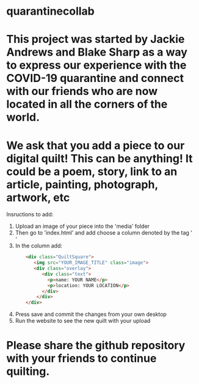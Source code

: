 # quarantinecollab

# This project was started by Jackie Andrews and Blake Sharp as a way to express our experience with the COVID-19 quarantine and connect with our friends who are now located in all the corners of the world.

# We ask that you add a piece to our digital quilt! This can be anything! It could be a poem, story, link to an article, painting, photograph, artwork, etc

Insructions to add:
   
   1. Upload an image of your piece into the 'media' folder
   2. Then go to 'index.html' and add choose a column denoted by the tag '<div  class="column">'
   3. In the column add:
 ```html  
        <div class="QuiltSquare">
           <img src="YOUR_IMAGE_TITLE" class="image">
           <div class="overlay">
              <div class="text">
                <p>name: YOUR NAME</p>
                <p>location: YOUR LOCATION</p>
              </div>
            </div>
        </div> 
```
   4. Press save and commit the changes from your own desktop
   5. Run the website to see the new quilt with your upload

# Please share the github repository with your friends to continue quilting. 